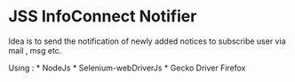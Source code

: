 # JSS InfoConnect Notifier 

Idea is to send the notification of newly added notices to subscribe user via mail , msg etc. 

Using : 
	* NodeJs
	* Selenium-webDriverJs
	* Gecko Driver Firefox 

 
